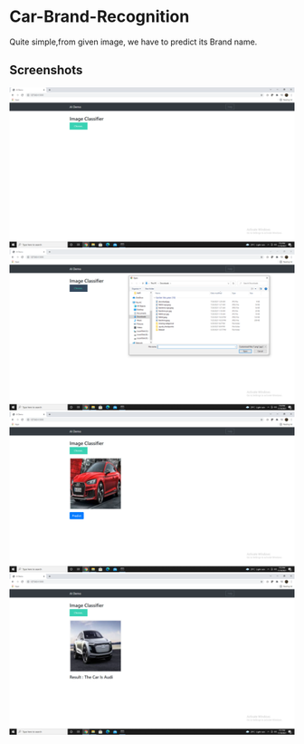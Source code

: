 
# Car-Brand-Recognition

Quite simple,from given image, we have to predict its Brand name.

## Screenshots

![Home Page Car Brand Recognition](https://github.com/nikhilpawar007/Car-Brand-Recognition/blob/main/Project%20Screenshots/Home%20Page%20Car%20Brand%20Recognition.png)
![Uploading Image File](https://github.com/nikhilpawar007/Car-Brand-Recognition/blob/main/Project%20Screenshots/Uploading%20Image%20File.png)
![Selected Image For Prediction](https://github.com/nikhilpawar007/Car-Brand-Recognition/blob/main/Project%20Screenshots/Selected%20Image%20For%20Prediction.png)
![Predicted Car Brand](https://github.com/nikhilpawar007/Car-Brand-Recognition/blob/main/Project%20Screenshots/Predicted%20Car%20Brand.png)

  